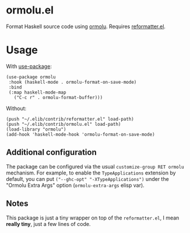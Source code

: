 # ormolu.el

Format Haskell source code using [ormolu](https://github.com/tweag/ormolu).  Requires [reformatter.el](https://github.com/purcell/reformatter.el).

# Usage

With [use-package](https://github.com/jwiegley/use-package/):

```elisp
(use-package ormolu
 :hook (haskell-mode . ormolu-format-on-save-mode)
 :bind
 (:map haskell-mode-map
   ("C-c r" . ormolu-format-buffer)))
```

Without:

```elisp
(push "~/.elib/contrib/reformatter.el" load-path)
(push "~/.elib/contrib/ormolu.el" load-path)
(load-library "ormolu")
(add-hook 'haskell-mode-hook 'ormolu-format-on-save-mode)
```

## Additional configuration

The package can be configured via the usual `customize-group RET ormolu` mechanism. For example, to enable the `TypeApplications` extension by default, you can put `("--ghc-opt" "-XTypeApplications")` under the "Ormolu Extra Args" option (`ormolu-extra-args` elisp var).

## Notes

This package is just a tiny wrapper on top of the `reformatter.el`, I mean **really tiny**, just a few lines of code.
